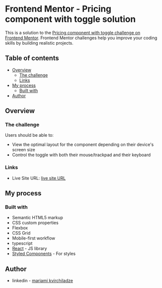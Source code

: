 # Frontend Mentor - Pricing component with toggle solution

This is a solution to the [Pricing component with toggle challenge on Frontend Mentor](https://www.frontendmentor.io/challenges/pricing-component-with-toggle-8vPwRMIC). Frontend Mentor challenges help you improve your coding skills by building realistic projects.

## Table of contents

- [Overview](#overview)
  - [The challenge](#the-challenge)
  - [Links](#links)
- [My process](#my-process)
  - [Built with](#built-with)
- [Author](#author)

## Overview

### The challenge

Users should be able to:

- View the optimal layout for the component depending on their device's screen size
- Control the toggle with both their mouse/trackpad and their keyboard

### Links

- Live Site URL: [live site URL](https://vercel.com/mariamkvirchiladze/pricing-component-74yb/Dp8jhAtZPApVJwa9xYBK65FFJYTv)

## My process

### Built with

- Semantic HTML5 markup
- CSS custom properties
- Flexbox
- CSS Grid
- Mobile-first workflow
- typescript
- [React](https://reactjs.org/) - JS library
- [Styled Components](https://styled-components.com/) - For styles

## Author

- linkedin - [mariami kvirchiladze](https://www.linkedin.com/in/mariami-kvirchiladze-673738252/)
